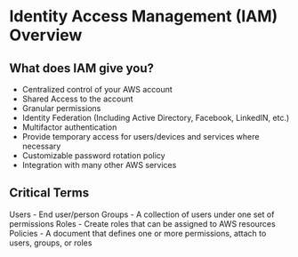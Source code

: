 # Identity Access Management (IAM) Overview

## What does IAM give you?
* Centralized control of your AWS account
* Shared Access to the account
* Granular permissions
* Identity Federation (Including Active Directory, Facebook, LinkedIN, etc.)
* Multifactor authentication
* Provide temporary access for users/devices and services where necessary 
* Customizable password rotation policy
* Integration with many other AWS services

## Critical Terms 
Users - End user/person
Groups - A collection of users under one set of permissions
Roles - Create roles that can be assigned to AWS resources
Policies - A document that defines one or more permissions, attach to users, groups, or roles

